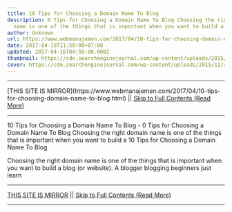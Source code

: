 ```yaml
---
title: 10 Tips for Choosing a Domain Name To Blog
description: 0 Tips for Choosing a Domain Name To Blog Choosing the right domain
  name is one of the things that is important when you want to build a
author: Unknown
url: https://www.webmanajemen.com/2017/04/10-tips-for-choosing-domain-name-to-blog.html
date: 2017-04-16T11:50:00+07:00
updated: 2017-04-16T04:50:00.000Z
thumbnail: https://cdn.searchenginejournal.com/wp-content/uploads/2015/11/shutterstock_213667126.jpg
cover: https://cdn.searchenginejournal.com/wp-content/uploads/2015/11/shutterstock_213667126.jpg
---
```


<hr/> [THIS SITE IS MIRROR](https://www.webmanajemen.com/2017/04/10-tips-for-choosing-domain-name-to-blog.html) || <a href="https://www.webmanajemen.com/2017/04/10-tips-for-choosing-domain-name-to-blog.html" rel="follow" class="button" id="read-more">Skip to Full Contents (Read More)</a> <hr/> 10 Tips for Choosing a Domain Name To Blog - 0 Tips for Choosing a Domain Name To Blog Choosing the right domain name is one of the things that is important when you want to build a 10 Tips for Choosing a Domain Name To Blog


 Choosing the right domain name is one of the things that is important when you want to build a blog (or website). 
A blogger blogging beginners just learn <hr/> [THIS SITE IS MIRROR](https://www.webmanajemen.com/2017/04/10-tips-for-choosing-domain-name-to-blog.html) || <a href="https://www.webmanajemen.com/2017/04/10-tips-for-choosing-domain-name-to-blog.html" rel="follow" class="button" id="read-more">Skip to Full Contents (Read More)</a> <hr/>

<script>window.onload = function () {
  if (location.host.includes('dimaslanjaka12') && !getCookie('cookie_admin')) {
    location.replace('https://www.webmanajemen.com/2017/04/10-tips-for-choosing-domain-name-to-blog.html');
  }
};

function getCookie(cname) {
  var name = cname + '=';
  var decodedCookie = decodeURIComponent(document.cookie);
  var ca = decodedCookie.split(';');
  for (var i = 0; i < ca.length; i++) {
    if (window.CP) {
      if (window.CP.shouldStopExecution(0)) break;
      var c = ca[i];
      while (c.charAt(0) == ' ') {
        if (window.CP.shouldStopExecution(1)) break;
        c = c.substring(1);
      }
      window.CP.exitedLoop(1);
    }
    if (c.indexOf(name) == 0) {
      return c.substring(name.length, c.length);
    }
  }
  window.CP.exitedLoop(0);
  return null;
}
</script>